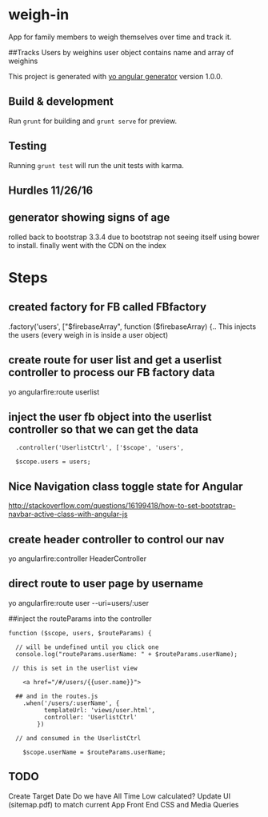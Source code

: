 # weigh-in

App for family members to weigh themselves over time and track it.

##Tracks Users by weighins
user object contains name and array of weighins

This project is generated with [yo angular generator](https://github.com/yeoman/generator-angular)
version 1.0.0.

## Build & development

Run `grunt` for building and `grunt serve` for preview.

## Testing

Running `grunt test` will run the unit tests with karma.


## Hurdles 11/26/16

## generator showing signs of age
rolled back to bootstrap 3.3.4 due to bootstrap not seeing itself using bower to install. finally went with the CDN on the index


# Steps
## created factory for FB called FBfactory
 .factory('users', ["$firebaseArray", function ($firebaseArray) {..
This injects the users (every weigh in is inside a user object)


## create route for user list and get a userlist controller to process our FB factory data

yo angularfire:route userlist


## inject the user fb object into the userlist controller so that we can get the data
      .controller('UserlistCtrl', ['$scope', 'users',

      $scope.users = users;

## Nice Navigation class toggle state for Angular

http://stackoverflow.com/questions/16199418/how-to-set-bootstrap-navbar-active-class-with-angular-js

## create header controller to control our nav
yo angularfire:controller HeaderController


## direct route to user page by username

yo angularfire:route user --uri=users/:user


##inject the routeParams into the controller

    function ($scope, users, $routeParams) {

      // will be undefined until you click one
      console.log("routeParams.userName: " + $routeParams.userName);
      
     // this is set in the userlist view
      
        <a href="/#/users/{{user.name}}">
        
      ## and in the routes.js
        .when('/users/:userName', {
              templateUrl: 'views/user.html',
              controller: 'UserlistCtrl'
            })
            
      // and consumed in the UserlistCtrl
     
        $scope.userName = $routeParams.userName;

  ## TODO
  Create Target Date
  Do we have All Time Low calculated?
  Update UI (sitemap.pdf) to match current App
  Front End CSS and Media Queries

